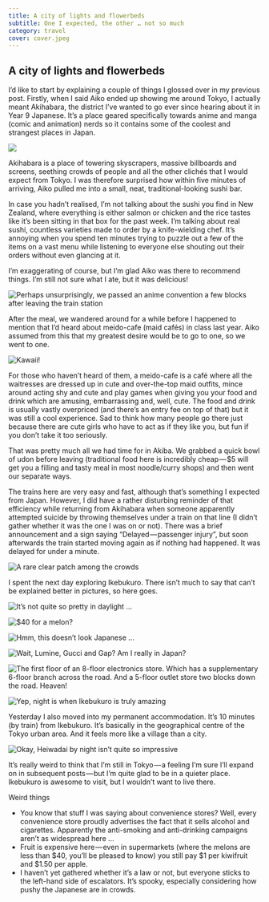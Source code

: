 ```yaml
---
title: A city of lights and flowerbeds
subtitle: One I expected, the other … not so much
category: travel
cover: cover.jpeg
---
```


## A city of lights and flowerbeds

I’d like to start by explaining a couple of things I glossed over in my previous post. Firstly, when
I said Aiko ended up showing me around Tokyo, I actually meant Akihabara, the district I’ve wanted
to go ever since hearing about it in Year 9 Japanese. It’s a place geared specifically towards anime
and manga (comic and animation) nerds so it contains some of the coolest and strangest places in
Japan. 

![](1.jpeg)

Akihabara is a place of towering skyscrapers, massive billboards and screens, seething crowds of
people and all the other clichés that I would expect from Tokyo. I was therefore surprised how
within five minutes of arriving, Aiko pulled me into a small, neat, traditional-looking sushi bar. 

In case you hadn’t realised, I’m not talking about the sushi you find in New Zealand, where
everything is either salmon or chicken and the rice tastes like it’s been sitting in that box for
the past week. I’m talking about real sushi, countless varieties made to order by a knife-wielding
chef. It’s annoying when you spend ten minutes trying to puzzle out a few of the items on a vast
menu while listening to everyone else shouting out their orders without even glancing at it. 

I’m exaggerating of course, but I’m glad Aiko was there to recommend things. I’m still not sure what
I ate, but it was delicious! 

![Perhaps unsurprisingly, we passed an anime convention a few blocks after leaving the train station](2.jpeg)

After the meal, we wandered around for a while before I happened to mention that I’d heard about
meido-cafe (maid cafés) in class last year. Aiko assumed from this that my greatest desire would be
to go to one, so we went to one. 

![Kawaii!](3.jpeg)

For those who haven’t heard of them, a meido-cafe is a café where all the waitresses are dressed up
in cute and over-the-top maid outfits, mince around acting shy and cute and play games when giving
you your food and drink which are amusing, embarrassing and, well, cute. The food and drink is
usually vastly overpriced (and there’s an entry fee on top of that) but it was still a cool
experience. Sad to think how many people go there just because there are cute girls who have to act
as if they like you, but fun if you don’t take it too seriously. 

That was pretty much all we had time for in Akiba. We grabbed a quick bowl of udon before leaving
(traditional food here is incredibly cheap — $5 will get you a filling and tasty meal in most
noodle/curry shops) and then went our separate ways. 

The trains here are very easy and fast, although that’s something I expected from Japan. However, I
did have a rather disturbing reminder of that efficiency while returning from Akihabara when someone
apparently attempted suicide by throwing themselves under a train on that line (I didn’t gather
whether it was the one I was on or not). There was a brief announcement and a sign saying
“Delayed — passenger injury”, but soon afterwards the train started moving again as if nothing had
happened. It was delayed for under a minute. 

![A rare clear patch among the crowds](4.jpeg)

I spent the next day exploring Ikebukuro. There isn’t much to say that can’t be explained better in
pictures, so here goes. 

![It’s not quite so pretty in daylight …](5.jpeg)

![$40 for a melon?](6.jpeg)

![Hmm, this doesn’t look Japanese …](7.jpeg)

![Wait, Lumine, Gucci and Gap? Am I really in Japan?](8.jpeg)

![The first floor of an 8-floor electronics store. Which has a supplementary 6-floor branch across the road. And a 5-floor outlet store two blocks down the road. Heaven!](9.jpeg)

![Yep, night is when Ikebukuro is truly amazing](10.jpeg)

Yesterday I also moved into my permanent accommodation. It’s 10 minutes (by train) from Ikebukuro.
It’s basically in the geographical centre of the Tokyo urban area. And it feels more like a village
than a city. 

![Okay, Heiwadai by night isn’t quite so impressive](11.jpeg)

It’s really weird to think that I’m still in Tokyo — a feeling I’m sure I’ll expand on in subsequent
posts — but I’m quite glad to be in a quieter place. Ikebukuro is awesome to visit, but I wouldn’t
want to live there. 

Weird things 

- You know that stuff I was saying about convenience stores? Well, every convenience store proudly
  advertises the fact that it sells alcohol and cigarettes. Apparently the anti-smoking and
  anti-drinking campaigns aren’t as widespread here … 
- Fruit is expensive here — even in supermarkets (where the melons are less than $40, you’ll be
  pleased to know) you still pay $1 per kiwifruit and $1.50 per apple. 
- I haven’t yet gathered whether it’s a law or not, but everyone sticks to the left-hand side of
  escalators. It’s spooky, especially considering how pushy the Japanese are in crowds. 
